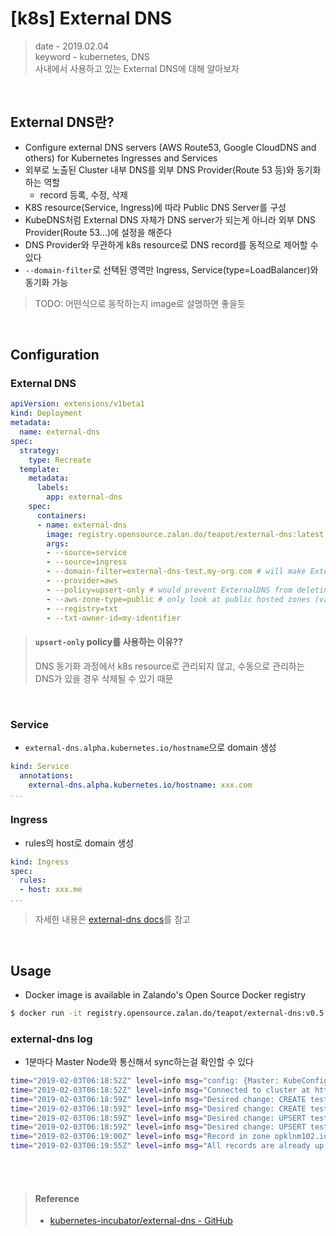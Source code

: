 # [k8s] External DNS
> date - 2019.02.04  
> keyword - kubernetes, DNS  
> 사내에서 사용하고 있는 External DNS에 대해 알아보자  

<br>

## External DNS란?
* Configure external DNS servers (AWS Route53, Google CloudDNS and others) for Kubernetes Ingresses and Services
* 외부로 노출된 Cluster 내부 DNS를 외부 DNS Provider(Route 53 등)와 동기화하는 역할
  * record 등록, 수정, 삭제
* K8S resource(Service, Ingress)에 따라 Public DNS Server를 구성
* KubeDNS처럼 External DNS 자체가 DNS server가 되는게 아니라 외부 DNS Provider(Route 53...)에 설정을 해준다
* DNS Provider와 무관하게 k8s resource로 DNS record를 동적으로 제어할 수 있다
* `--domain-filter`로 선택된 영역만 Ingress, Service(type=LoadBalancer)와 동기화 가능

> TODO: 어떤식으로 동작하는지 image로 설명하면 좋을듯

<br>

## Configuration

### External DNS
```yaml
apiVersion: extensions/v1beta1
kind: Deployment
metadata:
  name: external-dns
spec:
  strategy:
    type: Recreate
  template:
    metadata:
      labels:
        app: external-dns
    spec:
      containers:
      - name: external-dns
        image: registry.opensource.zalan.do/teapot/external-dns:latest
        args:
        - --source=service
        - --source=ingress
        - --domain-filter=external-dns-test.my-org.com # will make ExternalDNS see only the hosted zones matching provided domain, omit to process all available hosted zones
        - --provider=aws
        - --policy=upsert-only # would prevent ExternalDNS from deleting any records, omit to enable full synchronization
        - --aws-zone-type=public # only look at public hosted zones (valid values are public, private or no value for both)
        - --registry=txt
        - --txt-owner-id=my-identifier
```

> #### `upsert-only` policy를 사용하는 이유??
> DNS 동기화 과정에서 k8s resource로 관리되지 않고, 수동으로 관리하는 DNS가 있을 경우 삭제될 수 있기 때문

<br>

### Service
* `external-dns.alpha.kubernetes.io/hostname`으로 domain 생성
```yaml
kind: Service
  annotations:
    external-dns.alpha.kubernetes.io/hostname: xxx.com
...
```

### Ingress
* rules의 host로 domain 생성
```yaml
kind: Ingress
spec:
  rules:
  - host: xxx.me
...
```

> 자세한 내용은 [external-dns docs](https://github.com/kubernetes-incubator/external-dns/tree/master/docs)를 참고

<br>

## Usage
* Docker image is available in Zalando's Open Source Docker registry
```sh
$ docker run -it registry.opensource.zalan.do/teapot/external-dns:v0.5.9 --help
```

### external-dns log
* 1분마다 Master Node와 통신해서 sync하는걸 확인할 수 있다
```sh
time="2019-02-03T06:18:52Z" level=info msg="config: {Master: KubeConfig: Sources:[service ingress] Namespace: AnnotationFilter: FQDNTemplate: CombineFQDNAndAnnotation:false Compatibility:molecule PublishInternal:false Provider:aws GoogleProject: DomainFilter:[] ZoneIDFilter:[] AWSZoneType: AWSAssumeRole: AzureConfigFile:/etc/kubernetes/azure.json AzureResourceGroup: CloudflareProxied:false InfobloxGridHost: InfobloxWapiPort:443 InfobloxWapiUsername:admin InfobloxWapiPassword: InfobloxWapiVersion:2.3.1 InfobloxSSLVerify:true DynCustomerName: DynUsername: DynPassword: DynMinTTLSeconds:0 InMemoryZones:[] PDNSServer:http://localhost:8081 PDNSAPIKey: Policy:upsert-only Registry:txt TXTOwnerID:dailyhotel TXTPrefix: Interval:1m0s Once:false DryRun:false LogFormat:text MetricsAddress::7979 LogLevel:info}"
time="2019-02-03T06:18:52Z" level=info msg="Connected to cluster at https://192.0.0.123:443"
time="2019-02-03T06:18:59Z" level=info msg="Desired change: CREATE test-1.opklnm102.io TXT"
time="2019-02-03T06:18:59Z" level=info msg="Desired change: CREATE test-1.opklnm102.io TXT"
time="2019-02-03T06:18:59Z" level=info msg="Desired change: UPSERT test-2.opklnm102.io A"
time="2019-02-03T06:18:59Z" level=info msg="Desired change: UPSERT test-2.opklnm102.io TXT"
time="2019-02-03T06:19:00Z" level=info msg="Record in zone opklnm102.io. were successfully updated"
time="2019-02-03T06:19:55Z" level=info msg="All records are already up to date"
```


<br><br>

> #### Reference
> * [kubernetes-incubator/external-dns - GitHub](https://github.com/kubernetes-incubator/external-dns)

